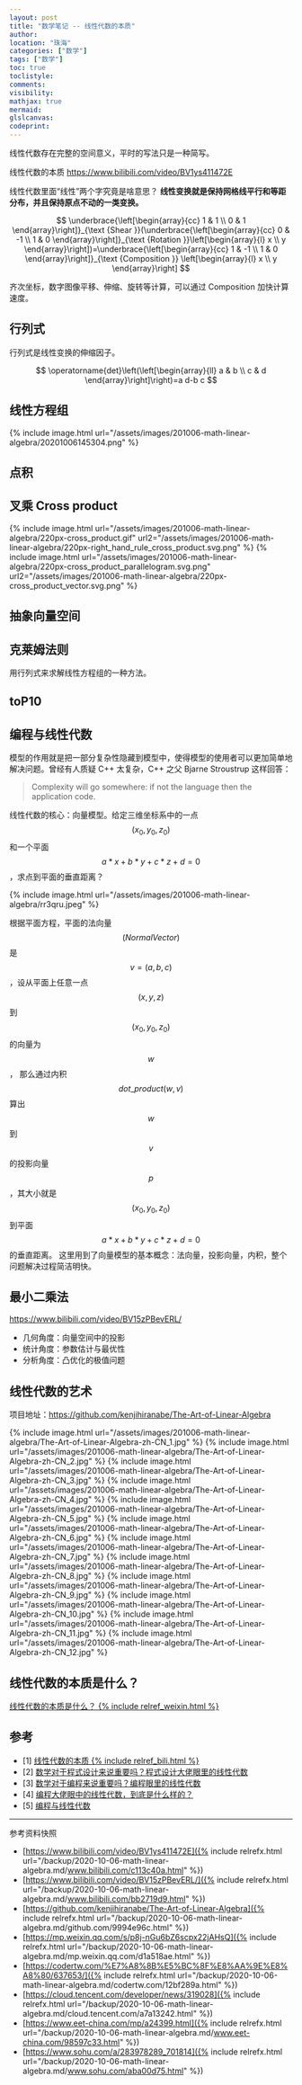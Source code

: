 ```yaml
---
layout: post
title: "数学笔记 -- 线性代数的本质"
author:
location: "珠海"
categories: ["数学"]
tags: ["数学"]
toc: true
toclistyle:
comments:
visibility:
mathjax: true
mermaid:
glslcanvas:
codeprint:
---
```


线性代数存在完整的空间意义，平时的写法只是一种简写。

线性代数的本质 <https://www.bilibili.com/video/BV1ys411472E>

线性代数里面“线性”两个字究竟是啥意思？ **线性变换就是保持网格线平行和等距分布，并且保持原点不动的一类变换。**

$$
\underbrace{\left[\begin{array}{cc}
1 & 1 \\
0 & 1
\end{array}\right]}_{\text {Shear }}(\underbrace{\left[\begin{array}{cc}
0 & -1 \\
1 & 0
\end{array}\right]}_{\text {Rotation }}\left[\begin{array}{l}
x \\
y
\end{array}\right])=\underbrace{\left[\begin{array}{cc}
1 & -1 \\
1 & 0
\end{array}\right]}_{\text {Composition }}
\left[\begin{array}{l}
x \\
y
\end{array}\right]
$$

齐次坐标，数字图像平移、伸缩、旋转等计算，可以通过 Composition 加快计算速度。


## 行列式

行列式是线性变换的伸缩因子。

$$
\operatorname{det}\left(\left[\begin{array}{ll}
a & b \\
c & d
\end{array}\right]\right)=a d-b c
$$


## 线性方程组

{% include image.html url="/assets/images/201006-math-linear-algebra/20201006145304.png" %}


## 点积


## 叉乘 Cross product

{% include image.html url="/assets/images/201006-math-linear-algebra/220px-cross_product.gif" url2="/assets/images/201006-math-linear-algebra/220px-right_hand_rule_cross_product.svg.png" %}
{% include image.html url="/assets/images/201006-math-linear-algebra/220px-cross_product_parallelogram.svg.png" url2="/assets/images/201006-math-linear-algebra/220px-cross_product_vector.svg.png" %}


## 抽象向量空间


## 克莱姆法则

用行列式来求解线性方程组的一种方法。


## toP10


## 编程与线性代数

模型的作用就是把一部分复杂性隐藏到模型中，使得模型的使用者可以更加简单地解决问题。曾经有人质疑 C++ 太复杂，C++ 之父 Bjarne Stroustrup 这样回答：

> Complexity will go somewhere: if not the language then the application code.

线性代数的核心：向量模型。给定三维坐标系中的一点 $$(x_0, y_0, z_0)$$ 和一个平面 $$a*x + b*y + c*z + d = 0$$，求点到平面的垂直距离？

{% include image.html url="/assets/images/201006-math-linear-algebra/rr3qru.jpeg" %}

根据平面方程，平面的法向量 $$(Normal Vector)$$ 是 $$v=(a, b, c)$$，设从平面上任意一点 $$(x, y, z)$$ 到 $$(x_0, y_0, z_0)$$ 的向量为 $$w$$，
那么通过内积 $$dot\_product(w, v)$$ 算出 $$w$$ 到 $$v$$ 的投影向量 $$p$$，其大小就是 $$(x_0, y_0, z_0)$$ 到平面 $$a*x + b*y + c*z + d = 0$$ 的垂直距离。
这里用到了向量模型的基本概念：法向量，投影向量，内积，整个问题解决过程简洁明快。


## 最小二乘法

<https://www.bilibili.com/video/BV15zPBevERL/>

* 几何角度：向量空间中的投影
* 统计角度：参数估计与最优性
* 分析角度：凸优化的极值问题


## 线性代数的艺术

项目地址：<https://github.com/kenjihiranabe/The-Art-of-Linear-Algebra>

{% include image.html url="/assets/images/201006-math-linear-algebra/The-Art-of-Linear-Algebra-zh-CN_1.jpg" %}
{% include image.html url="/assets/images/201006-math-linear-algebra/The-Art-of-Linear-Algebra-zh-CN_2.jpg" %}
{% include image.html url="/assets/images/201006-math-linear-algebra/The-Art-of-Linear-Algebra-zh-CN_3.jpg" %}
{% include image.html url="/assets/images/201006-math-linear-algebra/The-Art-of-Linear-Algebra-zh-CN_4.jpg" %}
{% include image.html url="/assets/images/201006-math-linear-algebra/The-Art-of-Linear-Algebra-zh-CN_5.jpg" %}
{% include image.html url="/assets/images/201006-math-linear-algebra/The-Art-of-Linear-Algebra-zh-CN_6.jpg" %}
{% include image.html url="/assets/images/201006-math-linear-algebra/The-Art-of-Linear-Algebra-zh-CN_7.jpg" %}
{% include image.html url="/assets/images/201006-math-linear-algebra/The-Art-of-Linear-Algebra-zh-CN_8.jpg" %}
{% include image.html url="/assets/images/201006-math-linear-algebra/The-Art-of-Linear-Algebra-zh-CN_9.jpg" %}
{% include image.html url="/assets/images/201006-math-linear-algebra/The-Art-of-Linear-Algebra-zh-CN_10.jpg" %}
{% include image.html url="/assets/images/201006-math-linear-algebra/The-Art-of-Linear-Algebra-zh-CN_11.jpg" %}
{% include image.html url="/assets/images/201006-math-linear-algebra/The-Art-of-Linear-Algebra-zh-CN_12.jpg" %}


## 线性代数的本质是什么？

[线性代数的本质是什么？ {% include relref_weixin.html %}](https://mp.weixin.qq.com/s/p8j-nGu6bZ6scpx22jAHsQ)


## 参考

- [1] [线性代数的本质 {% include relref_bili.html %}](https://www.bilibili.com/video/BV1ys411472E)
- [2] [数学对于程式设计来说重要吗？程式设计大佬眼里的线性代数](https://codertw.com/%E7%A8%8B%E5%BC%8F%E8%AA%9E%E8%A8%80/637653/)
- [3] [数学对于编程来说重要吗？编程眼里的线性代数](https://cloud.tencent.com/developer/news/319028)
- [4] [编程大佬眼中的线性代数，到底是什么样的？](https://www.eet-china.com/mp/a24399.html)
- [5] [编程与线性代数](https://www.sohu.com/a/283978289_701814)



<hr class='reviewline'/>
<p class='reviewtip'><script type='text/javascript' src='{% include relref.html url="/assets/reviewjs/blogs/2020-10-06-math-linear-algebra.md.js" %}'></script></p>
<font class='ref_snapshot'>参考资料快照</font>

- [https://www.bilibili.com/video/BV1ys411472E]({% include relrefx.html url="/backup/2020-10-06-math-linear-algebra.md/www.bilibili.com/c113c40a.html" %})
- [https://www.bilibili.com/video/BV15zPBevERL/]({% include relrefx.html url="/backup/2020-10-06-math-linear-algebra.md/www.bilibili.com/bb2719d9.html" %})
- [https://github.com/kenjihiranabe/The-Art-of-Linear-Algebra]({% include relrefx.html url="/backup/2020-10-06-math-linear-algebra.md/github.com/9994e96c.html" %})
- [https://mp.weixin.qq.com/s/p8j-nGu6bZ6scpx22jAHsQ]({% include relrefx.html url="/backup/2020-10-06-math-linear-algebra.md/mp.weixin.qq.com/d1a518ae.html" %})
- [https://codertw.com/%E7%A8%8B%E5%BC%8F%E8%AA%9E%E8%A8%80/637653/]({% include relrefx.html url="/backup/2020-10-06-math-linear-algebra.md/codertw.com/12bf289a.html" %})
- [https://cloud.tencent.com/developer/news/319028]({% include relrefx.html url="/backup/2020-10-06-math-linear-algebra.md/cloud.tencent.com/a7a13242.html" %})
- [https://www.eet-china.com/mp/a24399.html]({% include relrefx.html url="/backup/2020-10-06-math-linear-algebra.md/www.eet-china.com/98597c33.html" %})
- [https://www.sohu.com/a/283978289_701814]({% include relrefx.html url="/backup/2020-10-06-math-linear-algebra.md/www.sohu.com/aba00d75.html" %})

